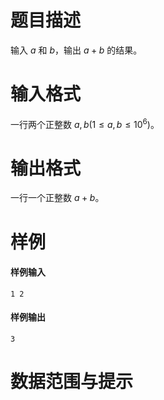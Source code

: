 
# 题目描述

输入 $a$ 和 $b$，输出 $a + b$ 的结果。

# 输入格式

一行两个正整数 $a, b(1 \leq a, b \leq 10 ^ 6)$。

# 输出格式

一行一个正整数 $a + b$。

# 样例

#### 样例输入

```plain
1 2
```

#### 样例输出

```plain
3
```


# 数据范围与提示



